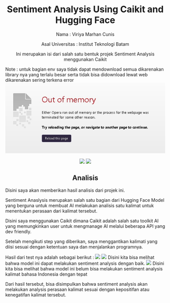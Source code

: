 <h1 align="center"> Sentiment Analysis Using Caikit and Hugging Face </h1>
<p align="center"> 
Nama                : Viriya Marhan Cunis
</p>
<p align="center">
Asal Universitas    : Institut Teknologi Batam
  </p>
  <p align="center">
Ini merupakan isi dari salah satu bentuk projek Sentiment Analysis menggunakan Caikit

Note : untuk bagian env saya tidak dapat mendownload semua dikarenakan library nya yang terlalu besar serta tidak bisa didownload lewat web dikarenakan sering terkena error
<img src="img/error.jpeg">
</p>

<div align="center">

<img src="https://img.shields.io/badge/python-3670A0?style=for-the-badge&logo=python&logoColor=ffdd54">
<img src="https://img.shields.io/badge/jupyter-%23FA0F00.svg?style=for-the-badge&logo=jupyter&logoColor=white">

</div>
<h2 align="center"> Analisis</h2> 

Disini saya akan memberikan hasil analisis dari projek ini.

Sentiment Anaslysis merupakan salah satu bagian dari Hugging Face Model yang berguna untuk membuat AI melakukan analisis satu kalimat untuk menentukan perasaan dari kalimat tersebut.

Disini saya menggunakan Caikit dimana Caikit adalah salah satu toolkit AI yang memungkinkan user untuk mengmanage AI melalui beberapa API yang dev friendly.

Setelah mengikuti step yang diberikan, saya menggantikan kalimati yang diisi sesuai dengan ketentuan saya dan menjalankan programnya.

Hasil dari test nya adalah sebagai berikut :
<img src="img/hasil.jpeg">
<img src="img/hasi3.jpeg">
Disini kita bisa melihat bahwa model ini dapat melakukan sentiment analysis dengan baik.
<img src="img/hasi2.jpeg">
Disini kita bisa melihat bahwa model ini belum bisa melakukan sentiment analysis kalimat bahasa Indonesia dengan tepat

Dari hasil tersebut, bisa disimpulkan bahwa sentiment analysis akan melakukan analysis perasaan kalimat sesuai dengan kepositifan atau kenegatifan kalimat tersebut.
